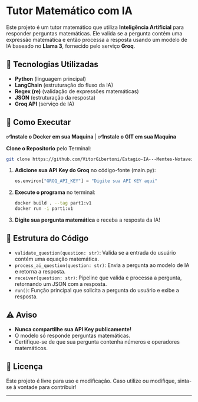 # Tutor Matemático com IA

Este projeto é um tutor matemático que utiliza **Inteligência Artificial** para responder perguntas matemáticas. Ele valida se a pergunta contém uma expressão matemática e então processa a resposta usando um modelo de IA baseado no **Llama 3**, fornecido pelo serviço **Groq**.

## 📌 Tecnologias Utilizadas

- **Python** (linguagem principal)
- **LangChain** (estruturação do fluxo da IA)
- **Regex (re)** (validação de expressões matemáticas)
- **JSON** (estruturação da resposta)
- **Groq API** (serviço de IA)

## 🚀 Como Executar

**✅Instale o Docker em sua Maquina** |
**✅Instale o GIT em sua Maquina**

**Clone o Repositorio** pelo Terminal: 
```sh
git clone https://github.com/VitorGibertoni/Estagio-IA---Mentes-Notaveis
 ```

1. **Adicione sua API Key do Groq** no código-fonte (main.py):
   ```python
   os.environ["GROQ_API_KEY"] = "Digite sua API KEY aqui"
   ```

2. **Execute o programa** no terminal:
   ```sh
   docker build . --tag part1:v1
   docker run -i part1:v1  
   ```

3. **Digite sua pergunta matemática** e receba a resposta da IA!

## 🔧 Estrutura do Código

- `validate_question(question: str)`: Valida se a entrada do usuário contém uma equação matemática.
- `process_ai_question(question: str)`: Envia a pergunta ao modelo de IA e retorna a resposta.
- `receiver(question: str)`: Pipeline que valida e processa a pergunta, retornando um JSON com a resposta.
- `run()`: Função principal que solicita a pergunta do usuário e exibe a resposta.

## ⚠️ Aviso

- **Nunca compartilhe sua API Key publicamente!**
- O modelo só responde perguntas matemáticas.
- Certifique-se de que sua pergunta contenha números e operadores matemáticos.

## 📄 Licença

Este projeto é livre para uso e modificação. Caso utilize ou modifique, sinta-se à vontade para contribuir!

---
